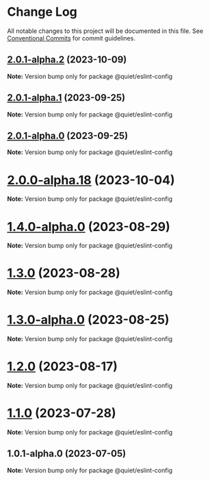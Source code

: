 # Change Log

All notable changes to this project will be documented in this file.
See [Conventional Commits](https://conventionalcommits.org) for commit guidelines.

## [2.0.1-alpha.2](https://github.com/TryQuiet/quiet/compare/@quiet/eslint-config@2.0.1-alpha.1...@quiet/eslint-config@2.0.1-alpha.2) (2023-10-09)

**Note:** Version bump only for package @quiet/eslint-config





## [2.0.1-alpha.1](https://github.com/ZbayApp/monorepo/compare/@quiet/eslint-config@2.0.1-alpha.0...@quiet/eslint-config@2.0.1-alpha.1) (2023-09-25)

**Note:** Version bump only for package @quiet/eslint-config





## [2.0.1-alpha.0](https://github.com/ZbayApp/monorepo/compare/@quiet/eslint-config@1.4.0-alpha.0...@quiet/eslint-config@2.0.1-alpha.0) (2023-09-25)

**Note:** Version bump only for package @quiet/eslint-config





# [2.0.0-alpha.18](https://github.com/ZbayApp/monorepo/compare/@quiet/eslint-config@1.4.0-alpha.0...@quiet/eslint-config@2.0.0-alpha.18) (2023-10-04)

**Note:** Version bump only for package @quiet/eslint-config





# [1.4.0-alpha.0](/compare/@quiet/eslint-config@1.3.0...@quiet/eslint-config@1.4.0-alpha.0) (2023-08-29)

**Note:** Version bump only for package @quiet/eslint-config





# [1.3.0](/compare/@quiet/eslint-config@1.3.0-alpha.0...@quiet/eslint-config@1.3.0) (2023-08-28)

**Note:** Version bump only for package @quiet/eslint-config





# [1.3.0-alpha.0](https://github.com/TryQuiet/quiet/compare/@quiet/eslint-config@1.2.0...@quiet/eslint-config@1.3.0-alpha.0) (2023-08-25)

**Note:** Version bump only for package @quiet/eslint-config





# [1.2.0](https://github.com/TryQuiet/quiet/compare/@quiet/eslint-config@1.1.0...@quiet/eslint-config@1.2.0) (2023-08-17)

**Note:** Version bump only for package @quiet/eslint-config





# [1.1.0](https://github.com/ZbayApp/monorepo/compare/@quiet/eslint-config@1.0.1-alpha.0...@quiet/eslint-config@1.1.0) (2023-07-28)

**Note:** Version bump only for package @quiet/eslint-config





## 1.0.1-alpha.0 (2023-07-05)

**Note:** Version bump only for package @quiet/eslint-config
